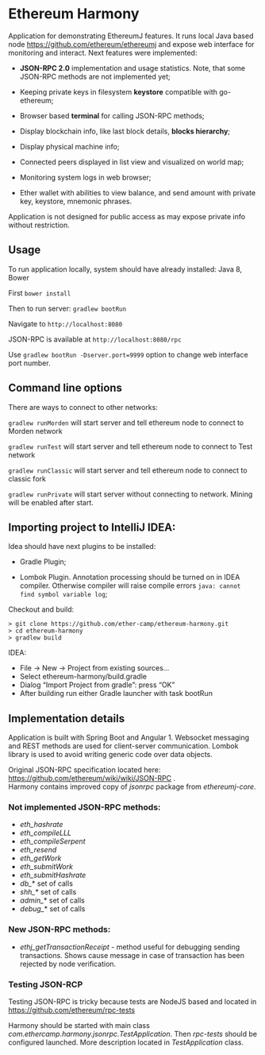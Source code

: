 # Ethereum Harmony

Application for demonstrating EthereumJ features. It runs local Java based node https://github.com/ethereum/ethereumj and expose web interface for monitoring and interact. 
Next features were implemented:

 * **JSON-RPC 2.0** implementation and usage statistics. Note, that some JSON-RPC methods are not implemented yet;
 
 * Keeping private keys in filesystem **keystore** compatible with go-ethereum;
 
 * Browser based **terminal** for calling JSON-RPC methods;
 
 * Display blockchain info, like last block details, **blocks hierarchy**;  
 
 * Display physical machine info;
  
 * Connected peers displayed in list view and visualized on world map;
 
 * Monitoring system logs in web browser;
 
 * Ether wallet with abilities to view balance, and send amount with private key, keystore, mnemonic phrases.

Application is not designed for public access as may expose private info without restriction.

## Usage

To run application locally, system should have already installed: Java 8, Bower

First `bower install`

Then to run server: `gradlew bootRun`

Navigate to `http://localhost:8080`

JSON-RPC is available at `http://localhost:8080/rpc`

Use `gradlew bootRun -Dserver.port=9999` option to change web interface port number.

## Command line options

There are ways to connect to other networks:

`gradlew runMorden` will start server and tell ethereum node to connect to Morden network

`gradlew runTest` will start server and tell ethereum node to connect to Test network

`gradlew runClassic` will start server and tell ethereum node to connect to classic fork

`gradlew runPrivate` will start server without connecting to network. Mining will be enabled after start.

## Importing project to IntelliJ IDEA: 

Idea should have next plugins to be installed:
 
 - Gradle Plugin;
 
 - Lombok Plugin. Annotation processing should be turned on in IDEA compiler. Otherwise compiler will raise compile errors `java: cannot find symbol variable log`;

Checkout and build:

```
> git clone https://github.com/ether-camp/ethereum-harmony.git
> cd ethereum-harmony
> gradlew build
```

IDEA: 

* File -> New -> Project from existing sources…
* Select ethereum-harmony/build.gradle
* Dialog “Import Project from gradle”: press “OK”
* After building run either Gradle launcher with task bootRun 


## Implementation details

Application is built with Spring Boot and Angular 1. Websocket messaging and REST methods are used for client-server communication.
Lombok library is used to avoid writing generic code over data objects.
 
Original JSON-RPC specification located here: https://github.com/ethereum/wiki/wiki/JSON-RPC .   
Harmony contains improved copy of *jsonrpc* package from *ethereumj-core*.   
 
### Not implemented JSON-RPC methods:
  - *eth_hashrate*
  - *eth_compileLLL*
  - *eth_compileSerpent*
  - *eth_resend*
  - *eth_getWork*
  - *eth_submitWork*
  - *eth_submitHashrate*
  - *db_** set of calls
  - *shh_** set of calls
  - *admin_** set of calls
  - *debug_** set of calls
  
### New JSON-RPC methods:
 - *ethj_getTransactionReceipt* - method useful for debugging sending transactions. Shows cause message in case of transaction has been rejected by node verification.
  
### Testing JSON-RCP
  
Testing JSON-RPC is tricky because tests are NodeJS based and located in https://github.com/ethereum/rpc-tests

Harmony should be started with main class *com.ethercamp.harmony.jsonrpc.TestApplication*. Then *rpc-tests* should be configured launched.
More description located in *TestApplication* class. 


